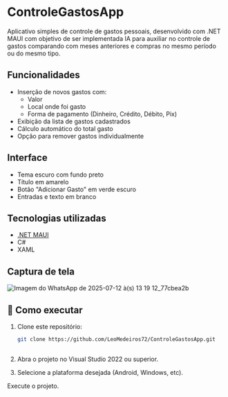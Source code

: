 # ControleGastosApp

 Aplicativo simples de controle de gastos pessoais, desenvolvido com .NET MAUI com objetivo de ser implementada IA para auxiliar no controle de gastos comparando com meses anteriores e compras no mesmo período ou do mesmo tipo. 

## Funcionalidades

- Inserção de novos gastos com:
  - Valor
  - Local onde foi gasto
  - Forma de pagamento (Dinheiro, Crédito, Débito, Pix)
- Exibição da lista de gastos cadastrados
- Cálculo automático do total gasto
- Opção para remover gastos individualmente

## Interface

- Tema escuro com fundo preto
- Título em amarelo
- Botão "Adicionar Gasto" em verde escuro
- Entradas e texto em branco

## Tecnologias utilizadas

- [.NET MAUI](https://learn.microsoft.com/en-us/dotnet/maui/)
- C#
- XAML

## Captura de tela

![Imagem do WhatsApp de 2025-07-12 à(s) 13 19 12_77cbea2b](https://github.com/user-attachments/assets/0b63fe90-bf97-49c0-ab3d-4791f27c9a69)

## 🚀 Como executar

1. Clone este repositório:
   ```bash
   git clone https://github.com/LeoMedeiros72/ControleGastosApp.git
  

2. Abra o projeto no Visual Studio 2022 ou superior.

3. Selecione a plataforma desejada (Android, Windows, etc).

Execute o projeto.
